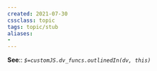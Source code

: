 ```yaml
---
created: 2021-07-30
cssclass: topic
tags: topic/stub
aliases:
- 
---
```


**See**:: 
*`$=customJS.dv_funcs.outlinedIn(dv, this)`*
